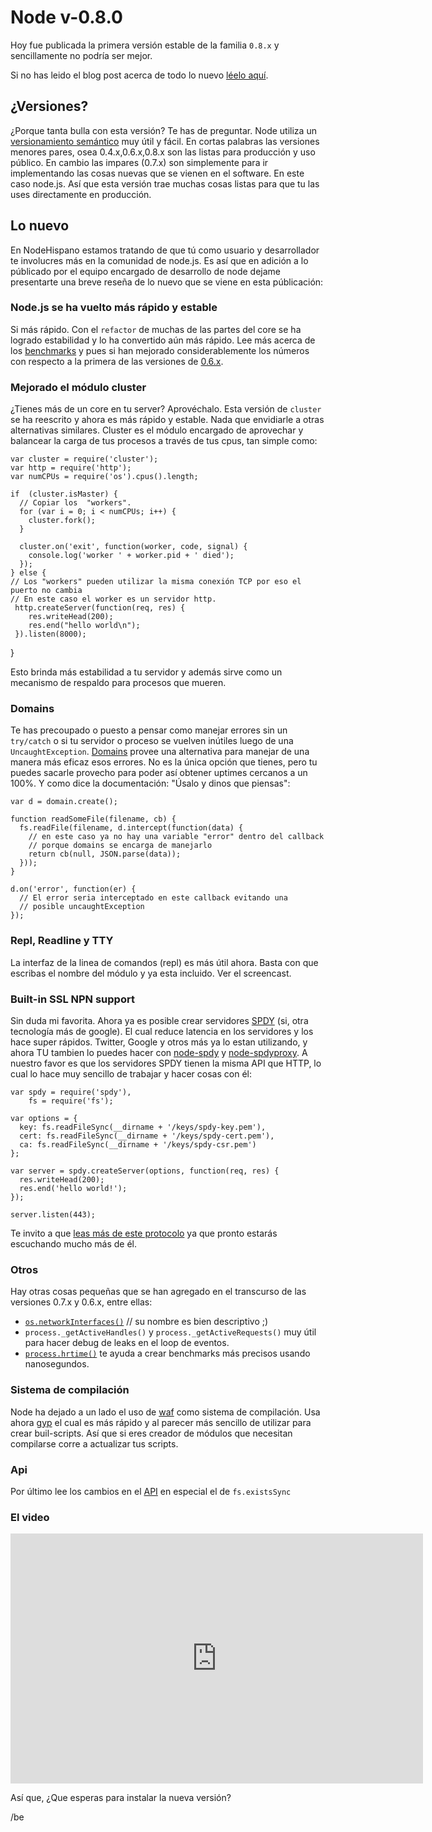 # Node v-0.8.0

Hoy fue publicada la primera versión estable de la familia `0.8.x` y sencillamente no podría ser mejor.

Si no has leido el blog post acerca de todo lo nuevo [léelo aquí](http://blog.nodejs.org/2012/06/25/node-v0-8-0/).

## ¿Versiones?
¿Porque tanta bulla con esta versión? Te has de preguntar. Node utiliza un [versionamiento semántico](http://semver.org) muy útil y fácil. En cortas palabras las versiones menores pares, osea 0.4.x,0.6.x,0.8.x son las listas para producción y uso público. En cambio las impares (0.7.x) son simplemente para ir implementando las cosas nuevas que se vienen en el software. En este caso node.js. Así que esta versión trae muchas cosas listas para que tu las uses directamente en producción.


## Lo nuevo

En NodeHispano estamos tratando de que tú como usuario y desarrollador te involucres más en la comunidad de node.js. Es así que en adición a lo públicado por el equipo encargado de desarrollo de node dejame presentarte una breve reseña de lo nuevo que se viene en esta públicación:

### Node.js se ha vuelto más rápido y estable

Si más rápido. Con el `refactor` de muchas de las partes del core se ha logrado estabilidad y lo ha convertido aún más rápido. Lee más acerca de los [benchmarks](http://blog.nodejs.org/2012/06/25/node-v0-8-0/) y pues si han mejorado considerablemente los números con respecto a la primera de las versiones de [0.6.x](http://blog.nodejs.org/2011/11/05/node-v0-6-0/).

### Mejorado el módulo cluster

¿Tienes más de un core en tu server? Aprovéchalo. Esta versión de `cluster` se ha reescrito y ahora es más rápido y estable. Nada que envidiarle a otras alternativas similares. Cluster es el módulo encargado de aprovechar y balancear la carga de tus procesos a través de tus cpus, tan simple como:

    var cluster = require('cluster');
    var http = require('http');
    var numCPUs = require('os').cpus().length;
   
    if  (cluster.isMaster) {
      // Copiar los  "workers".
      for (var i = 0; i < numCPUs; i++) {
        cluster.fork();
      }

      cluster.on('exit', function(worker, code, signal) {
        console.log('worker ' + worker.pid + ' died');
      });
    } else {
    // Los "workers" pueden utilizar la misma conexión TCP por eso el puerto no cambia
    // En este caso el worker es un servidor http.
     http.createServer(function(req, res) {
        res.writeHead(200);
        res.end("hello world\n");
     }).listen(8000);
   }

Esto brinda más estabilidad a tu servidor y además sirve como un mecanismo de respaldo para procesos que mueren. 

### Domains

Te has precoupado o puesto a pensar como manejar errores sin un `try/catch` o si tu servidor o proceso se vuelven inútiles luego de una `UncaughtException`. [Domains](http://nodejs.org/api/domain.html) provee una alternativa para manejar de una manera más eficaz esos errores. No es la única opción que tienes, pero tu puedes sacarle provecho para poder así obtener uptimes cercanos a un 100%.  Y como dice la documentación: "Úsalo y dinos que piensas":

	var d = domain.create();

	function readSomeFile(filename, cb) {
	  fs.readFile(filename, d.intercept(function(data) {
	    // en este caso ya no hay una variable "error" dentro del callback
	    // porque domains se encarga de manejarlo
	    return cb(null, JSON.parse(data));
	  }));
	}

	d.on('error', function(er) {
	  // El error seria interceptado en este callback evitando una
	  // posible uncaughtException
	});


### Repl, Readline y TTY
La interfaz de la linea de comandos  (repl) es más útil ahora.
Basta con que escribas el nombre del módulo y ya esta incluido. Ver el screencast.

### Built-in SSL NPN support

Sin duda mi favorita. Ahora ya es posible crear servidores [SPDY](http://www.chromium.org/spdy) (si, otra tecnología más de google). El cual reduce latencia en los servidores y los hace super rápidos. Twitter, Google y otros más ya lo estan utilizando, y ahora TU tambien lo puedes hacer con [node-spdy](https://github.com/indutny/node-spdy) y [node-spdyproxy](https://www.github.com/igrigorik/node-spdyproxy/). A nuestro favor es que los servidores SPDY tienen la misma API que HTTP, lo cual lo hace muy sencillo de trabajar y hacer cosas con él:

	var spdy = require('spdy'),
	    fs = require('fs');

	var options = {
	  key: fs.readFileSync(__dirname + '/keys/spdy-key.pem'),
	  cert: fs.readFileSync(__dirname + '/keys/spdy-cert.pem'),
	  ca: fs.readFileSync(__dirname + '/keys/spdy-csr.pem')
	};

	var server = spdy.createServer(options, function(req, res) {
	  res.writeHead(200);
	  res.end('hello world!');
	});

	server.listen(443);

Te invito a que [leas más de este protocolo](http://www.chromium.org/spdy) ya que pronto estarás escuchando mucho más de él.

### Otros

Hay otras cosas pequeñas que se han agregado en el transcurso de las versiones 0.7.x y 0.6.x, entre ellas:

- [`os.networkInterfaces()`](http://nodejs.org/api/os.html#os_os_networkinterfaces) // su nombre es bien descriptivo ;)
- `process._getActiveHandles()` y `process._getActiveRequests()` muy útil para hacer debug de leaks en el loop de eventos.
- [`process.hrtime()`](http://nodejs.org/api/process.html#process_process_hrtime) te ayuda a crear benchmarks más precisos usando nanosegundos.

### Sistema de compilación

Node ha dejado a un lado el uso de [waf](http://code.google.com/p/waf/) como sistema de compilación. Usa ahora [gyp](https://github.com/TooTallNate/node-gyp) el cual es más rápido y al parecer más sencillo de utilizar para crear buil-scripts. Así que si eres creador de módulos que necesitan compilarse corre a actualizar tus scripts.


### Api
Por último lee los cambios en el [API](https://github.com/joyent/node/wiki/API-changes-between-v0.6-and-v0.8) en especial el de `fs.existsSync`


### El video
<iframe frameborder="0" allowfullscreen width="660" height="400" src="http://play.codestre.am/embed/c901c506f27d8bb7b72c7215f"></iframe>
 

Así que, ¿Que esperas para instalar la nueva versión? 


/be

